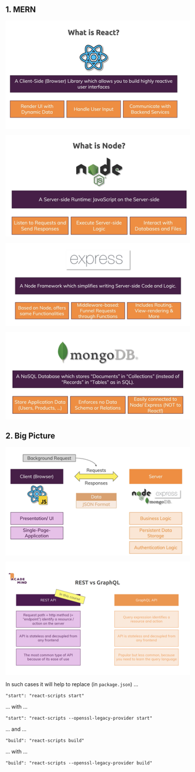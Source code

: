 ## 1. MERN

![image-20230721015619066](images/image-20230721015619066.png)

![image-20230721020108672](images/image-20230721020108672.png)

![image-20230721020442797](images/image-20230721020442797.png)

![image-20230721020618924](images/image-20230721020618924.png)



## 2. Big Picture

![image-20230721023158351](images/image-20230721023158351.png)

![image-20230721162042788](images/image-20230721162042788.png)

In such cases it will help to replace (in `package.json`) ...

```
"start": "react-scripts start" 
```

... with ...

```
"start": "react-scripts --openssl-legacy-provider start"
```

... and ...

```
"build": "react-scripts build" 
```

... with ...

```
"build": "react-scripts --openssl-legacy-provider build"
```